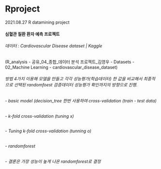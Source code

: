 # Rproject
2021.08.27 R datamining project

#### 심혈관 질환 환자 예측 프로젝트

###### 데이터 : Cardiovascular Disease dataset | Kaggle

 (R_analysis - 공유_04_종합_데이터 분석 프로젝트_김영우 - Datasets - 02_Machine Learning - cardiovascular_disease_dataset)

###### 방법 4가지 이용해 모델을 만들고 각각 성능평가(학습데이터) 한 값을 비교해서 최종적으로 선택된 randomfoest 검증데이터 성능평가 확인까지의 방향으로 진행.

###### - basic model (decision_tree 한번 사용하여 cross-validation (train - test data)

###### - k-fold cross-validation (tuning x)

###### - Tuning k-fold cross-validation (tunning o)

###### - randomforest 


###### - 결론은 가장 성능이 높게 나온 randomforest로 결정
